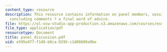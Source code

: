 ```yaml
---
content_type: resource
description: This resource contains information on panel members, session notes, and
  concluding comments ? a final word of advice.
file: https://ol-ocw-studio-app-production.s3.amazonaws.com/courses/esd-141-technology-policy-negotiations-spring-2006/e595e477f140b8ca9295c1d88609a9be_panel_discussion.pdf
file_type: application/pdf
resourcetype: Document
title: panel_discussion.pdf
uid: e595e477-f140-b8ca-9295-c1d88609a9be
---
```

